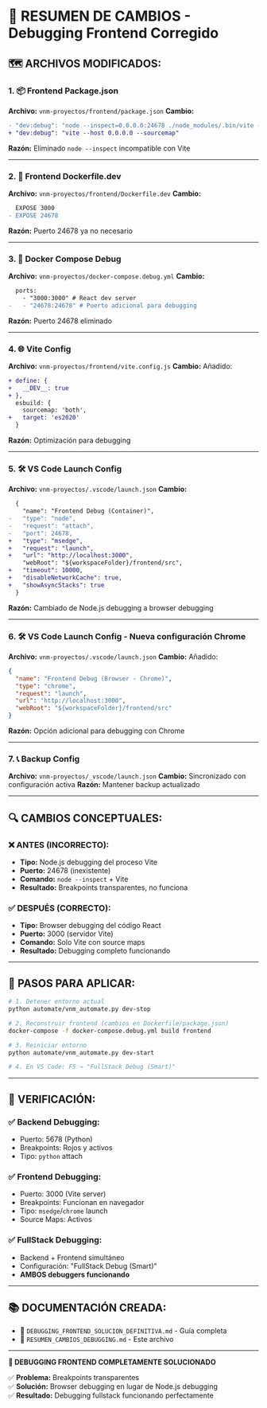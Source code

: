 # 📝 RESUMEN DE CAMBIOS - Debugging Frontend Corregido

## 🗺️ **ARCHIVOS MODIFICADOS:**

### **1. 📦 Frontend Package.json**
**Archivo:** `vnm-proyectos/frontend/package.json`
**Cambio:** 
```diff
- "dev:debug": "node --inspect=0.0.0.0:24678 ./node_modules/.bin/vite --host 0.0.0.0"
+ "dev:debug": "vite --host 0.0.0.0 --sourcemap"
```
**Razón:** Eliminado `node --inspect` incompatible con Vite

---

### **2. 🐳 Frontend Dockerfile.dev**
**Archivo:** `vnm-proyectos/frontend/Dockerfile.dev`
**Cambio:**
```diff
  EXPOSE 3000
- EXPOSE 24678
```
**Razón:** Puerto 24678 ya no necesario

---

### **3. 🐳 Docker Compose Debug**
**Archivo:** `vnm-proyectos/docker-compose.debug.yml`
**Cambio:**
```diff
  ports:
    - "3000:3000" # React dev server
-   - "24678:24678" # Puerto adicional para debugging
```
**Razón:** Puerto 24678 eliminado

---

### **4. 🌐 Vite Config**
**Archivo:** `vnm-proyectos/frontend/vite.config.js`
**Cambio:** Añadido:
```diff
+ define: {
+   __DEV__: true
+ },
  esbuild: {
    sourcemap: 'both',
+   target: 'es2020'
  }
```
**Razón:** Optimización para debugging

---

### **5. 🛠️ VS Code Launch Config**
**Archivo:** `vnm-proyectos/.vscode/launch.json`
**Cambio:** 
```diff
  {
    "name": "Frontend Debug (Container)",
-   "type": "node",
-   "request": "attach",
-   "port": 24678,
+   "type": "msedge",
+   "request": "launch",
+   "url": "http://localhost:3000",
    "webRoot": "${workspaceFolder}/frontend/src",
+   "timeout": 10000,
+   "disableNetworkCache": true,
+   "showAsyncStacks": true
  }
```
**Razón:** Cambiado de Node.js debugging a browser debugging

---

### **6. 🛠️ VS Code Launch Config - Nueva configuración Chrome**
**Archivo:** `vnm-proyectos/.vscode/launch.json`
**Cambio:** Añadido:
```json
{
  "name": "Frontend Debug (Browser - Chrome)",
  "type": "chrome",
  "request": "launch",
  "url": "http://localhost:3000",
  "webRoot": "${workspaceFolder}/frontend/src"
}
```
**Razón:** Opción adicional para debugging con Chrome

---

### **7. 📞 Backup Config**
**Archivo:** `vnm-proyectos/_vscode/launch.json`
**Cambio:** Sincronizado con configuración activa
**Razón:** Mantener backup actualizado

---

## 🔍 **CAMBIOS CONCEPTUALES:**

### **❌ ANTES (INCORRECTO):**
- **Tipo:** Node.js debugging del proceso Vite
- **Puerto:** 24678 (inexistente)
- **Comando:** `node --inspect` + Vite
- **Resultado:** Breakpoints transparentes, no funciona

### **✅ DESPUÉS (CORRECTO):**
- **Tipo:** Browser debugging del código React
- **Puerto:** 3000 (servidor Vite)
- **Comando:** Solo Vite con source maps
- **Resultado:** Debugging completo funcionando

---

## 🚀 **PASOS PARA APLICAR:**

```bash
# 1. Detener entorno actual
python automate/vnm_automate.py dev-stop

# 2. Reconstruir frontend (cambios en Dockerfile/package.json)
docker-compose -f docker-compose.debug.yml build frontend

# 3. Reiniciar entorno
python automate/vnm_automate.py dev-start

# 4. En VS Code: F5 → "FullStack Debug (Smart)"
```

---

## 🎯 **VERIFICACIÓN:**

### **✅ Backend Debugging:**
- Puerto: 5678 (Python)
- Breakpoints: Rojos y activos
- Tipo: `python` attach

### **✅ Frontend Debugging:**
- Puerto: 3000 (Vite server)
- Breakpoints: Funcionan en navegador
- Tipo: `msedge`/`chrome` launch
- Source Maps: Activos

### **✅ FullStack Debugging:**
- Backend + Frontend simultáneo
- Configuración: "FullStack Debug (Smart)"
- **AMBOS debuggers funcionando**

---

## 📚 **DOCUMENTACIÓN CREADA:**

- 📝 `DEBUGGING_FRONTEND_SOLUCION_DEFINITIVA.md` - Guía completa
- 📝 `RESUMEN_CAMBIOS_DEBUGGING.md` - Este archivo

---

**🎉 DEBUGGING FRONTEND COMPLETAMENTE SOLUCIONADO**

✅ **Problema:** Breakpoints transparentes  
✅ **Solución:** Browser debugging en lugar de Node.js debugging  
✅ **Resultado:** Debugging fullstack funcionando perfectamente
